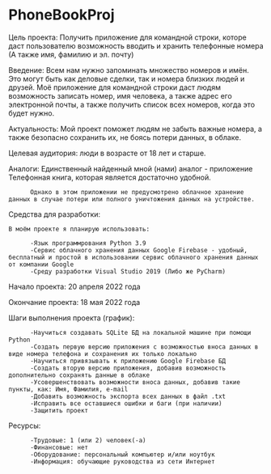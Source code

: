 # PhoneBookProj
Цель проекта: Получить приложение для командной строки, которе даст пользователю возможность вводить и хранить телефонные номера (А также имя, фамилию и эл. почту)

Введение: Всем нам нужно запоминать множество номеров и имён. Это могут быть как деловые сделки, так и номера близких людей и друзей. Моё приложение для
          командной строки даст людям возможность записать номер, имя человека, а также адрес его электронной почты, а также получить список всех номеров,
          когда это будет нужно.
          
Актуальность: Мой проект поможет людям не забыть важные номера, а также безопасно сохранить их, не боясь потери данных, в облаке.

Целевая аудитория: люди в возрасте от 18 лет и старше.

Аналоги: Единственный найденный мной (нами) аналог - приложение Телефонная книга, которая является достаточно удобной.

          Однако в этом приложении не предусмотрено облачное хранение данных в случае потери или полного уничтожения данных на устройстве.
          
Средства для разработки: 

    В моём проекте я планирую использовать:
    
          -Язык программрования Python 3.9
          -Сервис облачного хранения данных Google Firebase - удобный, бесплатный и простой в использовании сервис облачного хранения данных от компании Google
          -Среду разработки Visual Studio 2019 (Либо же PyCharm)
Начало проекта: 20 апреля 2022 года

Окончание проекта: 18 мая 2022 года

Шаги выполнения проекта (график):

          -Научиться создавать SQLite БД на локальной машине при помощи Python
          -Создать первую версию приложения с возможностью вноса данных в виде номера телефона и сохранения их только локально
          -Научиться привязывать к приложению Google Firebase БД
          -Создать вторую версию приложения, добавив возможность дополнительно сохранять данные в облаке
          -Усовершенствовать возможности вноса данных, добавив такие пункты, как: Имя, Фамилия, e-mail
          -Добавить возможность экспорта всех данных в файл .txt
          -Исправить все оставшиеся ошибки и баги (при наличии)
          -Защитить проект
Ресурсы:

          -Трудовые: 1 (или 2) человек(-а)
          -Финансовые: нет
          -Оборудование: персональный компьютер и/или ноутбук
          -Информация: обучающие руководства из сети Интернет
